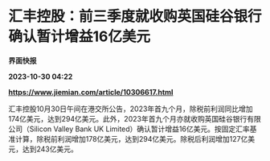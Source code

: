 # 汇丰控股：前三季度就收购英国硅⾕银⾏确认暂计增益16亿美元
**界面快报**

**2023-10-30 04:22**

**https://www.jiemian.com/article/10306617.html**

汇丰控股10月30日午间在港交所公告，2023年⾸九个⽉，除税前利润同比增加174亿美元，达到294亿美元。此外，2023年⾸九个⽉亦就收购英国硅⾕银⾏有限公司（Silicon Valley Bank UK Limited）确认暂计增益16亿美元。按固定汇率基准计算，除税前利润增加178亿美元，达到294亿美元。除税后利润增加127亿美元，达到243亿美元。